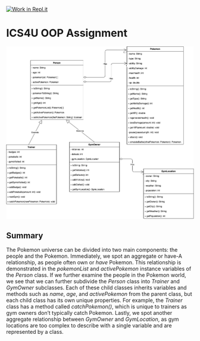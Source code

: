[![Work in Repl.it](https://classroom.github.com/assets/work-in-replit-14baed9a392b3a25080506f3b7b6d57f295ec2978f6f33ec97e36a161684cbe9.svg)](https://classroom.github.com/online_ide?assignment_repo_id=3826717&assignment_repo_type=AssignmentRepo)
# ICS4U OOP Assignment

<img src="https://github.com/SACHSTech/ics4u-oop-assignment-samliuk12/blob/main/Class%20diagram.png?raw=true">

## Summary
The Pokemon universe can be divided into two main components: the people and the Pokemon. Immediately, we spot an aggregate or have-A relationship, as people often own or *have* Pokemon. This relationship is demonstrated in the *pokemonList* and *activePokemon* instance variables of the *Person* class. If we further examine the people in the Pokemon world, we see that we can further subdivide the *Person* class into *Trainer* and *GymOwner* subclasses. Each of these child classes inherits variables and methods such as *name*, *age*, and *activePokemon* from the parent class, but each child class has its own unique properties. For example, the *Trainer* class has a method called *catchPokemon()*, which is unique to trainers as gym owners don’t typically catch Pokemon. Lastly, we spot another aggregate relationship between *GymOwner* and *GymLocation*, as gym locations are too complex to describe with a single variable and are represented by a class. 
